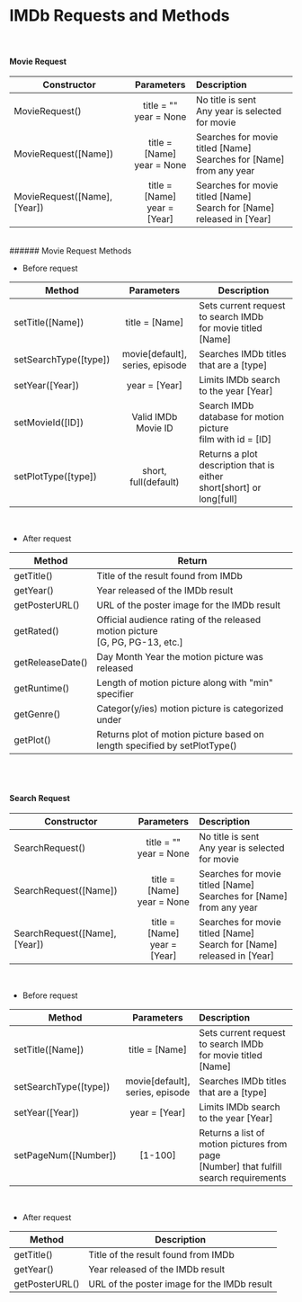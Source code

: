 
# IMDb Requests and Methods
<br />

#### Movie Request

| Constructor                 |  Parameters       | Description                         |
|-----------------------------|:-----------------:|:------------------------------------|
| MovieRequest()              |  title = "" <br />year = None     | No title is sent<br/>Any year is selected for movie                |
| MovieRequest([Name])        |  title = [Name]<br/>year = None     | Searches for movie titled [Name]<br/>Searches for [Name] from any year   |
| MovieRequest([Name],[Year]) |  title = [Name]<br/>year = [Year]     | Searches for movie titled [Name]<br/>Search for [Name] released in [Year]   |
<br/>
###### Movie Request Methods
<br />

 + Before request
 
| Method                  | Parameters             | Description                    |
|----------------------------|:---------------------------:|------------------------------------|
| setTitle([Name])     | title = [Name]          | Sets current request to search IMDb <br/> for movie titled [Name]|
| setSearchType([type]) | movie[default],<br/> series, episode | Searches IMDb titles that are a [type]
| setYear([Year]) | year = [Year]   | Limits IMDb search to the year [Year] |
| setMovieId([ID])      | Valid IMDb Movie ID        | Search IMDb database for motion picture <br/>film with id = [ID]|
| setPlotType([type]) | short, full(default) | Returns a plot description that is either <br/>short[short] or long[full] |
<br/>
 
+ After request


 | Method                | Return                     |
 |--------------------------|------------------------------|
 | getTitle()             | Title of the result found from IMDb|
 | getYear()            | Year released of the IMDb result|
 | getPosterURL()  | URL of the poster image for the IMDb result |
 | getRated()          | Official audience rating of the released motion picture<br/>[G, PG, PG-13, etc.] |
 | getReleaseDate() | Day Month Year the motion picture was released |
 | getRuntime()      | Length of motion picture along with "min" specifier |
 | getGenre()         | Categor(y/ies) motion picture is categorized under |
 | getPlot()           | Returns plot of motion picture based on <br/>length specified by setPlotType()
 
<br/><br/>
#### Search Request <br/>

| Constructor                 |  Parameters       | Description                         |
|-----------------------------|:-----------------:|:------------------------------------|
| SearchRequest()              |  title = ""<br/>year = None      | No title is sent<br/>Any year is selected for movie                |
| SearchRequest([Name])        |  title = [Name]<br/>year = None     | Searches for movie titled [Name]<br/>Searches for [Name] from any year    |
| SearchRequest([Name],[Year]) |  title = [Name]<br/>year = [Year]     | Searches for movie titled [Name]<br/>Search for [Name] released in [Year]    |
<br/>

+ Before request

 | Method                | Parameters            | Description                   |
 |--------------------------|:---------------------------:|:----------------------------------|
| setTitle([Name])     | title = [Name]          | Sets current request to search IMDb <br/> for movie titled [Name]|
| setSearchType([type]) | movie[default],<br/> series, episode | Searches IMDb titles that are a [type]
| setYear([Year]) | year = [Year]   | Limits IMDb search to the year [Year] |
| setPageNum([Number]) | [1-100]            | Returns a list of motion pictures from page <br/>[Number] that fulfill search requirements |
<br/>

+ After request

 | Method               | Description              |
 |--------------------------|------------------------------|
 | getTitle()             | Title of the result found from IMDb|
 | getYear()            | Year released of the IMDb result|
 | getPosterURL()  | URL of the poster image for the IMDb result |
